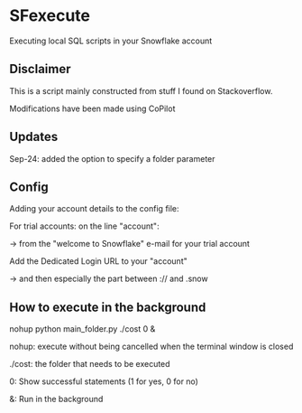 # SFexecute
Executing local SQL scripts in your Snowflake account

## Disclaimer
This is a script mainly constructed from stuff I found on Stackoverflow.

Modifications have been made using CoPilot

## Updates
Sep-24: added the option to specify a folder parameter

## Config

Adding your account details to the config file:

For trial accounts: on the line "account": 

-> from the "welcome to Snowflake" e-mail for your trial account

Add the Dedicated Login URL to your "account" 

-> and then especially the part between :// and .snow

## How to execute in the background
nohup python main_folder.py ./cost 0 &


nohup: execute without being cancelled when the terminal window is closed

./cost: the folder that needs to be executed

0: Show successful statements (1 for yes, 0 for no)

&: Run in the background
